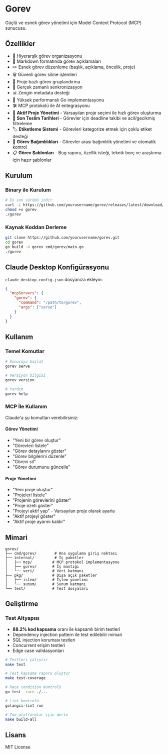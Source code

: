 # Gorev

Güçlü ve esnek görev yönetimi için Model Context Protocol (MCP) sunucusu.

## Özellikler

- 🎯 Hiyerarşik görev organizasyonu
- 📝 Markdown formatında görev açıklamaları
- ✏️ Esnek görev düzenleme (başlık, açıklama, öncelik, proje)
- 🗑️ Güvenli görev silme işlemleri
- 📁 Proje bazlı görev gruplandırma
- 🔄 Gerçek zamanlı senkronizasyon
- 📊 Zengin metadata desteği
- 🚀 Yüksek performanslı Go implementasyonu
- 🛠️ MCP protokolü ile AI entegrasyonu
- 🎪 **Aktif Proje Yönetimi** - Varsayılan proje seçimi ile hızlı görev oluşturma
- 📅 **Son Teslim Tarihleri** - Görevler için deadline takibi ve acil/gecikmiş filtreleme
- 🏷️ **Etiketleme Sistemi** - Görevleri kategorize etmek için çoklu etiket desteği
- 🔗 **Görev Bağımlılıkları** - Görevler arası bağımlılık yönetimi ve otomatik kontrol
- 📋 **Görev Şablonları** - Bug raporu, özellik isteği, teknik borç ve araştırma için hazır şablonlar

## Kurulum

### Binary ile Kurulum

```bash
# En son sürümü indir
curl -L https://github.com/yourusername/gorev/releases/latest/download/gorev-linux-amd64 -o gorev
chmod +x gorev
./gorev
```

### Kaynak Koddan Derleme

```bash
git clone https://github.com/yourusername/gorev.git
cd gorev
go build -o gorev cmd/gorev/main.go
./gorev
```

## Claude Desktop Konfigürasyonu

`claude_desktop_config.json` dosyanıza ekleyin:

```json
{
  "mcpServers": {
    "gorev": {
      "command": "/path/to/gorev",
      "args": ["serve"]
    }
  }
}
```

## Kullanım

### Temel Komutlar

```bash
# Sunucuyu başlat
gorev serve

# Versiyon bilgisi
gorev version

# Yardım
gorev help
```

### MCP İle Kullanım

Claude'a şu komutları verebilirsiniz:

#### Görev Yönetimi
- "Yeni bir görev oluştur"
- "Görevleri listele"
- "Görev detaylarını göster"
- "Görev bilgilerini düzenle"
- "Görevi sil"
- "Görev durumunu güncelle"

#### Proje Yönetimi
- "Yeni proje oluştur"
- "Projeleri listele"
- "Projenin görevlerini göster"
- "Proje özeti göster"
- "Projeyi aktif yap" - Varsayılan proje olarak ayarla
- "Aktif projeyi göster"
- "Aktif proje ayarını kaldır"

## Mimari

```
gorev/
├── cmd/gorev/        # Ana uygulama giriş noktası
├── internal/         # İç paketler
│   ├── mcp/         # MCP protokol implementasyonu
│   ├── gorev/       # İş mantığı
│   └── veri/        # Veri katmanı
├── pkg/             # Dışa açık paketler
│   ├── islem/       # İşlem yönetimi
│   └── sunum/       # Sunum katmanı
└── test/            # Test dosyaları
```

## Geliştirme

### Test Altyapısı

- **88.2% kod kapsama** oranı ile kapsamlı birim testleri
- Dependency injection pattern ile test edilebilir mimari
- SQL injection koruması testleri
- Concurrent erişim testleri
- Edge case validasyonları

```bash
# Testleri çalıştır
make test

# Test kapsama raporu oluştur
make test-coverage

# Race condition kontrolü
go test -race ./...

# Lint kontrolü
golangci-lint run

# Tüm platformlar için derle
make build-all
```

## Lisans

MIT License